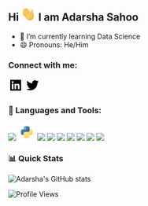## Hi <img src="https://raw.githubusercontent.com/ABSphreak/ABSphreak/master/gifs/Hi.gif" width="30px"> I am Adarsha Sahoo



- 🌱 I’m currently learning Data Science
- 😄 Pronouns: He/Him

### Connect with me:

<a href="https://www.linkedin.com/in/adarsha-sahoo/"><img src="https://raw.githubusercontent.com/Automattic/social-logos/master/svg-min/linkedin.svg" width="30px" /></a>
<a href="https://twitter.com/adarsha05"><img src="https://raw.githubusercontent.com/Automattic/social-logos/master/svg-min/twitter-alt.svg" width="30px" /></a>

### 🔨 Languages and Tools:

<p align="left">
<a href="https://www.microsoft.com/en-in/microsoft-365/excel" target="_blank"><img height="30" src="https://img.flaticon.com/icons/png/512/888/888850.png?size=1200x630f&pad=10,10,10,10&ext=png&bg=FFFFFFFF"></a>  
<a href="https://www.python.org/" target="_blank"><img height="35" src="https://raw.githubusercontent.com/github/explore/80688e429a7d4ef2fca1e82350fe8e3517d3494d/topics/python/python.png"></a>
<a href="https://www.mysql.com/" target="_blank"><img height="40" src="https://brandeps.com/logo-download/M/MySQL-logo-vector-01.svg"></a>  
<a href="https://numpy.org/" target="_blank"><img height="30" src="https://numpy.org/images/logos/numpy.svg"></a>
<a href="https://pandas.pydata.org/" target="_blank"><img height="25" src="https://pandas.pydata.org/docs/_static/pandas.svg"></a>
<a href="https://matplotlib.org/" target="_blank"><img height="25" src="https://matplotlib.org/_static/logo2_compressed.svg"></a>
<a href="https://seaborn.pydata.org/" target="_blank"><img height="25" src="https://seaborn.pydata.org/_static/logo-wide-lightbg.svg"></a>
<a href="https://scikit-learn.org/stable/" target="_blank"><img height="35" src="https://technopremium.com/blog/wp-content/uploads/2019/08/1200px-Scikit_learn_logo_small.svg.png"></a>
<a href="https://public.tableau.com/profile/adarsha.sahoo#!/?newProfile=&activeTab=0" target="_blank"><img height="35" src="https://pbs.twimg.com/profile_images/1268207088683020288/d9agkn4h_400x400.jpg"></a> 
</p>  

### 📊 Quick Stats
![Adarsha's GitHub stats](https://github-readme-stats.vercel.app/api?username=Adarsha-10&show_icons=true&theme=tokyonight)


![Profile Views](https://profile-counter.glitch.me/{Adarsha-10}/count.svg)
